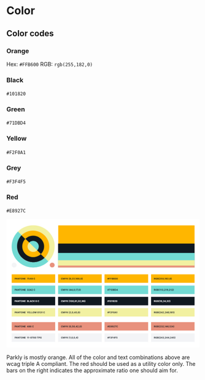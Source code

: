 # Color

## Color codes

### Orange
Hex: `#FFB600`
RGB: `rgb(255,182,0)`

### Black
`#101820`

### Green
`#71DBD4`

### Yellow
`#F2F0A1`

### Grey
`#F3F4F5`

### Red
`#E8927C`

![Parkly color examples](parkly_color_for_documentation.jpg)

Parkly is mostly orange. All of the color and text combinations above are wcag triple A compliant. The red should be used as a utility color only. The bars on the right indicates the approximate ratio one should aim for.